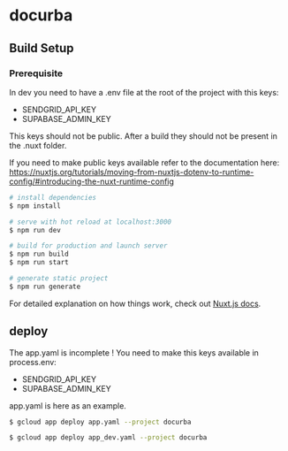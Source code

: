 # docurba

## Build Setup

### Prerequisite

In dev you need to have a .env file at the root of the project with this keys:
- SENDGRID_API_KEY
- SUPABASE_ADMIN_KEY

This keys should not be public. After a build they should not be present in the .nuxt folder.

If you need to make public keys available refer to the documentation here: https://nuxtjs.org/tutorials/moving-from-nuxtjs-dotenv-to-runtime-config/#introducing-the-nuxt-runtime-config

```bash
# install dependencies
$ npm install

# serve with hot reload at localhost:3000
$ npm run dev

# build for production and launch server
$ npm run build
$ npm run start

# generate static project
$ npm run generate
```

For detailed explanation on how things work, check out [Nuxt.js docs](https://nuxtjs.org).

## deploy

The app.yaml is incomplete ! You need to make this keys available in process.env:
- SENDGRID_API_KEY
- SUPABASE_ADMIN_KEY

app.yaml is here as an example.

```bash
$ gcloud app deploy app.yaml --project docurba

$ gcloud app deploy app_dev.yaml --project docurba
```
